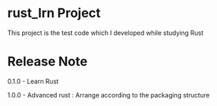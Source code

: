 rust_lrn Project
================
This project is the test code which I developed while studying Rust

# Release Note
0.1.0 - Learn Rust

1.0.0 - Advanced rust : Arrange according to the packaging structure